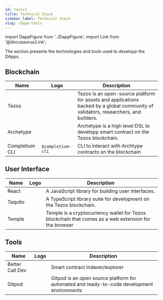 ```yaml
---
id: tools1
title: Technical Stack
sidebar_label: Technical Stack
slug: /dapp-tools
---
```


import DappFigure from '../DappFigure';
import Link from '@docusaurus/Link';


The section presents the technologies and tools used to developp the DApps.

## Blockchain

| Name | Logo | Description |
| ------------- | ------------- | -------- |
| <Link to="/docs/dapp-tools/tezos">Tezos</Link> | <DappFigure img='tezos-logo.svg' width='100%'/> | Tezos is an open-source platform for assets and applications backed by a global community of validators, researchers, and builders. |
| <Link to="/docs/dapp-tools/archetype">Archetype</Link> | <DappFigure img='archetype.svg' width='200%'/> | Archetype is a high level DSL to developp smart contract on the Tezos blockchain. |
| <Link to="/docs/dapp-tools/completium-cli">Completium CLI</Link> | `$completium-cli` | CLI to interact with Archtype contracts on the blockchain |

## User Interface

| Name | Logo | Description |
| ------------- | ------------- | --------- |
| <Link to="/docs/dapp-tools/react">React</Link> | <DappFigure img='react-icon2.svg' width='30%'/> | A JavaScript library for building user interfaces. |
| <Link to="/docs/dapp-tools/taquito">Taquito</Link> | <DappFigure img='taquito-logo.png' width='70%'/> | A TypeScript library suite for development on the Tezos blockchain. |
| <Link to="/docs/dapp-tools/thanos">Temple</Link>      | <DappFigure img='thanos-logo.png' width='20%'/> |  Temple is a cryptocurrency wallet for Tezos blockchain that comes as a web extension for the browser |

## Tools

| Name | Logo | Description |
| ------------- | ------------- | --------- |
| <Link to="/docs/dapp-tools/bcd">Better Call Dev</Link> | <DappFigure img='bcd-logo.png' width='50%'/> |  Smart contract indexer/explorer |
|  <Link to="/docs/dapp-tools/gitpod">Gitpod</Link>  | <DappFigure img='gitpod-ddd.svg' width='40%'/> | Gitpod is an open source platform for automated and ready-to-code development environments  |



